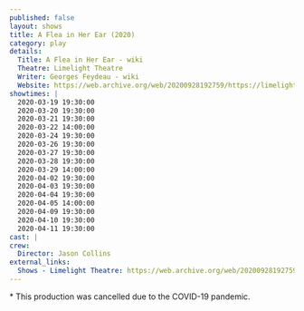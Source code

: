 ```yaml
---
published: false
layout: shows
title: A Flea in Her Ear (2020)
category: play
details:
  Title: A Flea in Her Ear - wiki
  Theatre: Limelight Theatre
  Writer: Georges Feydeau - wiki
  Website: https://web.archive.org/web/20200928192759/https://limelight-theatre.org/shows/
showtimes: |
  2020-03-19 19:30:00
  2020-03-20 19:30:00
  2020-03-21 19:30:00
  2020-03-22 14:00:00
  2020-03-24 19:30:00
  2020-03-26 19:30:00
  2020-03-27 19:30:00
  2020-03-28 19:30:00
  2020-03-29 14:00:00
  2020-04-02 19:30:00
  2020-04-03 19:30:00
  2020-04-04 19:30:00
  2020-04-05 14:00:00
  2020-04-09 19:30:00
  2020-04-10 19:30:00
  2020-04-11 19:30:00
cast: |
crew:
  Director: Jason Collins
external_links:
  Shows - Limelight Theatre: https://web.archive.org/web/20200928192759/https://limelight-theatre.org/shows/
---
```

\* This production was cancelled due to the COVID-19 pandemic. 